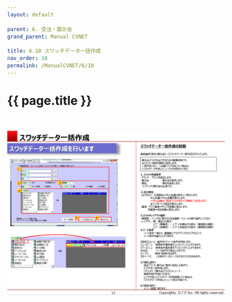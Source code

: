 ```yaml
---
layout: default

parent: 6. 受注・展示会
grand_parent: Manual CVNET

title: 6.10 スワッチデータ一括作成
nav_order: 10
permalink: /ManualCVNET/6/10
---
```


# {{ page.title }} <br/><br/>

<a href="/img/Jyucyutenjikai/J16.PNG" target="_blank">
<img src="/img/Jyucyutenjikai/J16.PNG" alt="login image"></a>
